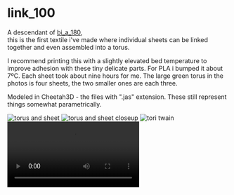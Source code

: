 # link_100

A descendant of [bi_a_180](../bi_a_180/README.md),  
this is the first textile i've made where individual sheets can be linked together and even assembled into a torus.  

I recommend printing this with a slightly elevated bed temperature to improve adhesion with these tiny
delicate parts.  For PLA i bumped it about 7ºC.  Each sheet took about nine hours for me.  The large green torus in the photos is four sheets, the two smaller ones are each three.

Modeled in Cheetah3D - the files with ".jas" extension.  These still represent things somewhat parametrically.

![torus and sheet](link_100_torus_and_sheet.png)
![torus and sheet closeup](link_100_torus_and_sheet_closeup.png)
![tori twain](tori_twain.png)
![removal from bed](link_111_sheet_removal.mov)
